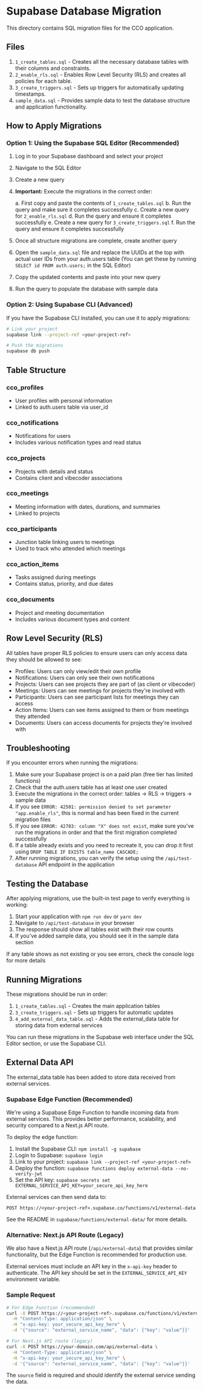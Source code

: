 # Supabase Database Migration

This directory contains SQL migration files for the CCO application.

## Files

1. `1_create_tables.sql` - Creates all the necessary database tables with their columns and constraints.
2. `2_enable_rls.sql` - Enables Row Level Security (RLS) and creates all policies for each table.
3. `3_create_triggers.sql` - Sets up triggers for automatically updating timestamps.
4. `sample_data.sql` - Provides sample data to test the database structure and application functionality.

## How to Apply Migrations

### Option 1: Using the Supabase SQL Editor (Recommended)

1. Log in to your Supabase dashboard and select your project
2. Navigate to the SQL Editor
3. Create a new query
4. **Important:** Execute the migrations in the correct order:
   
   a. First copy and paste the contents of `1_create_tables.sql`
   b. Run the query and make sure it completes successfully
   c. Create a new query for `2_enable_rls.sql`
   d. Run the query and ensure it completes successfully
   e. Create a new query for `3_create_triggers.sql`
   f. Run the query and ensure it completes successfully
   
5. Once all structure migrations are complete, create another query
6. Open the `sample_data.sql` file and replace the UUIDs at the top with actual user IDs from your auth.users table
   (You can get these by running `SELECT id FROM auth.users;` in the SQL Editor)
7. Copy the updated contents and paste into your new query
8. Run the query to populate the database with sample data

### Option 2: Using Supabase CLI (Advanced)

If you have the Supabase CLI installed, you can use it to apply migrations:

```bash
# Link your project
supabase link --project-ref <your-project-ref>

# Push the migrations
supabase db push
```

## Table Structure

### cco_profiles
- User profiles with personal information
- Linked to auth.users table via user_id

### cco_notifications
- Notifications for users
- Includes various notification types and read status

### cco_projects
- Projects with details and status
- Contains client and vibecoder associations

### cco_meetings
- Meeting information with dates, durations, and summaries
- Linked to projects

### cco_participants
- Junction table linking users to meetings
- Used to track who attended which meetings

### cco_action_items
- Tasks assigned during meetings
- Contains status, priority, and due dates

### cco_documents
- Project and meeting documentation
- Includes various document types and content

## Row Level Security (RLS)

All tables have proper RLS policies to ensure users can only access data they should be allowed to see:

- Profiles: Users can only view/edit their own profile
- Notifications: Users can only see their own notifications
- Projects: Users can see projects they are part of (as client or vibecoder)
- Meetings: Users can see meetings for projects they're involved with
- Participants: Users can see participant lists for meetings they can access
- Action Items: Users can see items assigned to them or from meetings they attended
- Documents: Users can access documents for projects they're involved with

## Troubleshooting

If you encounter errors when running the migrations:

1. Make sure your Supabase project is on a paid plan (free tier has limited functions)
2. Check that the auth.users table has at least one user created
3. Execute the migrations in the correct order: tables → RLS → triggers → sample data
4. If you see `ERROR: 42501: permission denied to set parameter "app.enable_rls"`, this is normal and has been fixed in the current migration files
5. If you see `ERROR: 42703: column "X" does not exist`, make sure you've run the migrations in order and that the first migration completed successfully
6. If a table already exists and you need to recreate it, you can drop it first using `DROP TABLE IF EXISTS table_name CASCADE;`
7. After running migrations, you can verify the setup using the `/api/test-database` API endpoint in the application

## Testing the Database

After applying migrations, use the built-in test page to verify everything is working:

1. Start your application with `npm run dev` or `yarn dev`
2. Navigate to `/api/test-database` in your browser
3. The response should show all tables exist with their row counts
4. If you've added sample data, you should see it in the sample data section

If any table shows as not existing or you see errors, check the console logs for more details

## Running Migrations

These migrations should be run in order:

1. `1_create_tables.sql` - Creates the main application tables
2. `3_create_triggers.sql` - Sets up triggers for automatic updates
3. `4_add_external_data_table.sql` - Adds the external_data table for storing data from external services

You can run these migrations in the Supabase web interface under the SQL Editor section, or use the Supabase CLI.

## External Data API

The external_data table has been added to store data received from external services. 

### Supabase Edge Function (Recommended)

We're using a Supabase Edge Function to handle incoming data from external services. This provides better performance, scalability, and security compared to a Next.js API route.

To deploy the edge function:

1. Install the Supabase CLI: `npm install -g supabase`
2. Login to Supabase: `supabase login`
3. Link to your project: `supabase link --project-ref <your-project-ref>`
4. Deploy the function: `supabase functions deploy external-data --no-verify-jwt`
5. Set the API key: `supabase secrets set EXTERNAL_SERVICE_API_KEY=your_secure_api_key_here`

External services can then send data to:
```
POST https://<your-project-ref>.supabase.co/functions/v1/external-data
```

See the README in `supabase/functions/external-data/` for more details.

### Alternative: Next.js API Route (Legacy)

We also have a Next.js API route (`/api/external-data`) that provides similar functionality, but the Edge Function is recommended for production use.

External services must include an API key in the `x-api-key` header to authenticate. The API key should be set in the `EXTERNAL_SERVICE_API_KEY` environment variable.

### Sample Request

```bash
# For Edge Function (recommended)
curl -X POST https://<your-project-ref>.supabase.co/functions/v1/external-data \
  -H "Content-Type: application/json" \
  -H "x-api-key: your_secure_api_key_here" \
  -d '{"source": "external_service_name", "data": {"key": "value"}}'

# For Next.js API route (legacy)
curl -X POST https://your-domain.com/api/external-data \
  -H "Content-Type: application/json" \
  -H "x-api-key: your_secure_api_key_here" \
  -d '{"source": "external_service_name", "data": {"key": "value"}}'
```

The `source` field is required and should identify the external service sending the data. 